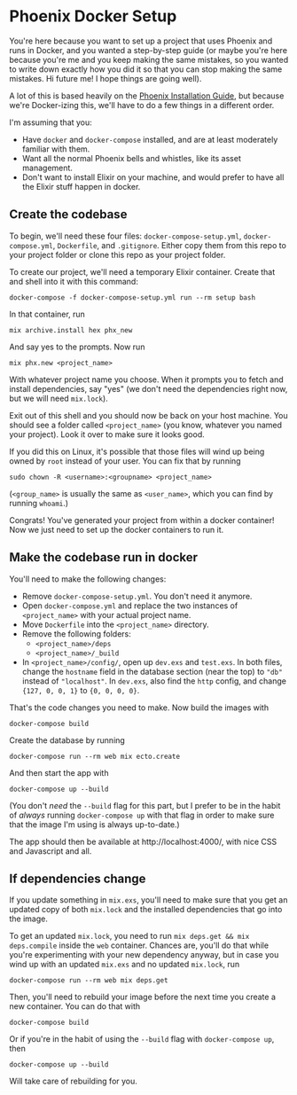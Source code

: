 # Phoenix Docker Setup

You're here because you want to set up a project that uses Phoenix and runs in Docker, and you wanted a step-by-step
guide (or maybe you're here because you're me and you keep making the same mistakes, so you wanted to write down
exactly how you did it so that you can stop making the same mistakes. Hi future me! I hope things are going well).

A lot of this is based heavily on the [Phoenix Installation Guide](https://hexdocs.pm/phoenix/installation.html),
but because we're Docker-izing this, we'll have to do a few things in a different order.

I'm assuming that you:

 - Have `docker` and `docker-compose` installed, and are at least moderately familiar with them.
 - Want all the normal Phoenix bells and whistles, like its asset management.
 - Don't want to install Elixir on your machine, and would prefer to have all the Elixir stuff happen
   in docker.

## Create the codebase

To begin, we'll need these four files: `docker-compose-setup.yml`, `docker-compose.yml`, `Dockerfile`, and
`.gitignore`. Either copy them from this repo to your project folder or clone this repo as your project folder.

To create our project, we'll need a temporary Elixir container. Create that and shell into it with this command:

```
docker-compose -f docker-compose-setup.yml run --rm setup bash
```

In that container, run


```
mix archive.install hex phx_new
```

And say yes to the prompts. Now run

```
mix phx.new <project_name>
```

With whatever project name you choose. When it prompts you to fetch and install dependencies, say
"yes" (we don't need the dependencies right now, but we will need `mix.lock`).

Exit out of this shell and you should now be back on your host machine. You should see a folder called
`<project_name>` (you know, whatever you named your project). Look it over to make sure it looks good.

If you did this on Linux, it's possible that those files will wind up being owned by `root` instead
of your user. You can fix that by running

```
sudo chown -R <username>:<groupname> <project_name>
```

(`<group_name>` is usually the same as `<user_name>`, which you can find by running `whoami`.)

Congrats! You've generated your project from within a docker container! Now we just need to set up
the docker containers to run it.

## Make the codebase run in docker

You'll need to make the following changes:

 - Remove `docker-compose-setup.yml`. You don't need it anymore.
 - Open `docker-compose.yml` and replace the two instances of `<project_name>` with your actual project name.
 - Move `Dockerfile` into the `<project_name>` directory.
 - Remove the following folders:
   - `<project_name>/deps`
   - `<project_name>/_build`
 - In `<project_name>/config/`, open up `dev.exs` and `test.exs`. In both files, change the `hostname`
   field in the database section (near the top) to `"db"` instead of `"localhost"`. In `dev.exs`, also
   find the `http` config, and change `{127, 0, 0, 1}` to `{0, 0, 0, 0}`.

That's the code changes you need to make. Now build the images with

```
docker-compose build
```

Create the database by running

```
docker-compose run --rm web mix ecto.create
```

And then start the app with

```
docker-compose up --build
```

(You don't _need_ the `--build` flag for this part, but I prefer to be in the habit of _always_
running `docker-compose up` with that flag in order to make sure that the image I'm using is
always up-to-date.)

The app should then be available at http://localhost:4000/, with nice CSS and Javascript and all.

## If dependencies change

If you update something in `mix.exs`, you'll need to make sure that you get an updated copy of both
`mix.lock` and the installed dependencies that go into the image.

To get an updated `mix.lock`, you need to run `mix deps.get && mix deps.compile` inside the `web`
container. Chances are, you'll do that while you're experimenting with your new dependency anyway,
but in case you wind up with an updated `mix.exs` and no updated `mix.lock`, run

```
docker-compose run --rm web mix deps.get
```

Then, you'll need to rebuild your image before the next time you create a new container. You can do
that with

```
docker-compose build
```

Or if you're in the habit of using the `--build` flag with `docker-compose up`, then

```
docker-compose up --build
```

Will take care of rebuilding for you.
